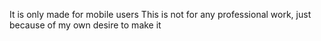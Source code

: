 It is only made for mobile users
This is not for any professional work, just because of my own desire to make it

